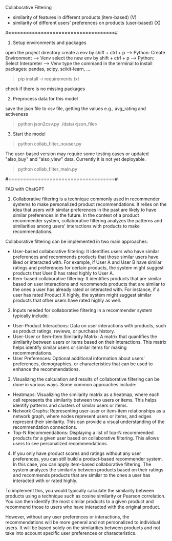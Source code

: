 Collaborative Filtering 
- similarity of features in different products (item-based) (V)
- similarity of different users' preferences on products (user-based) (X)


#====================================#

1. Setup environments and packages

open the project directory
create a env by shift + ctrl + p --> Python: Create Environment --> Venv
select the new env by shift + ctrl + p --> Python: Select Interpreter --> Venv
type the command in the terminal to install packages: pandas, scipy, scikit-learn, ...
> pip install -r requirements.txt


check if there is no missing packages



2. Preprocess data for this model

save the json file to csv file, getting the values e.g., avg_rating and activeness
> python json2csv.py ./data/<json_file>



3. Start the model
> python collab_filter_nouser.py


The user-based version may require some testing cases or updated "also_buy" and "also_view" data.
Currently it is not yet deployable.
> python collab_filter_main.py


#====================================#

FAQ with ChatGPT


1. Collaborative filtering is a technique commonly used in recommender systems to make personalized product recommendations. It relies on the idea that users with similar preferences in the past are likely to have similar preferences in the future. In the context of a product recommender system, collaborative filtering analyzes the patterns and similarities among users' interactions with products to make recommendations.

Collaborative filtering can be implemented in two main approaches:

- User-based collaborative filtering: It identifies users who have similar preferences and recommends products that those similar users have liked or interacted with. For example, if User A and User B have similar ratings and preferences for certain products, the system might suggest products that User B has rated highly to User A.
- Item-based collaborative filtering: It identifies products that are similar based on user interactions and recommends products that are similar to the ones a user has already rated or interacted with. For instance, if a user has rated Product X highly, the system might suggest similar products that other users have rated highly as well.



2. Inputs needed for collaborative filtering in a recommender system typically include:

- User-Product Interactions: Data on user interactions with products, such as product ratings, reviews, or purchase history.
- User-User or Item-Item Similarity Matrix: A matrix that quantifies the similarity between users or items based on their interactions. This matrix helps identify similar users or similar items for making recommendations.
- User Preferences: Optional additional information about users' preferences, demographics, or characteristics that can be used to enhance the recommendations.


3. Visualizing the calculation and results of collaborative filtering can be done in various ways. Some common approaches include:

- Heatmaps: Visualizing the similarity matrix as a heatmap, where each cell represents the similarity between two users or items. This helps identify patterns and clusters of similar users or items.
- Network Graphs: Representing user-user or item-item relationships as a network graph, where nodes represent users or items, and edges represent their similarity. This can provide a visual understanding of the recommendation connections.
- Top-N Recommendations: Displaying a list of top-N recommended products for a given user based on collaborative filtering. This allows users to see personalized recommendations.


4. If you only have product scores and ratings without any user preferences, you can still build a product-based recommender system. In this case, you can apply item-based collaborative filtering. The system analyzes the similarity between products based on their ratings and recommends products that are similar to the ones a user has interacted with or rated highly.

To implement this, you would typically calculate the similarity between products using a technique such as cosine similarity or Pearson correlation. You can then identify the most similar products to a given product and recommend those to users who have interacted with the original product.

However, without any user preferences or interactions, the recommendations will be more general and not personalized to individual users. It will be based solely on the similarities between products and not take into account specific user preferences or characteristics.
